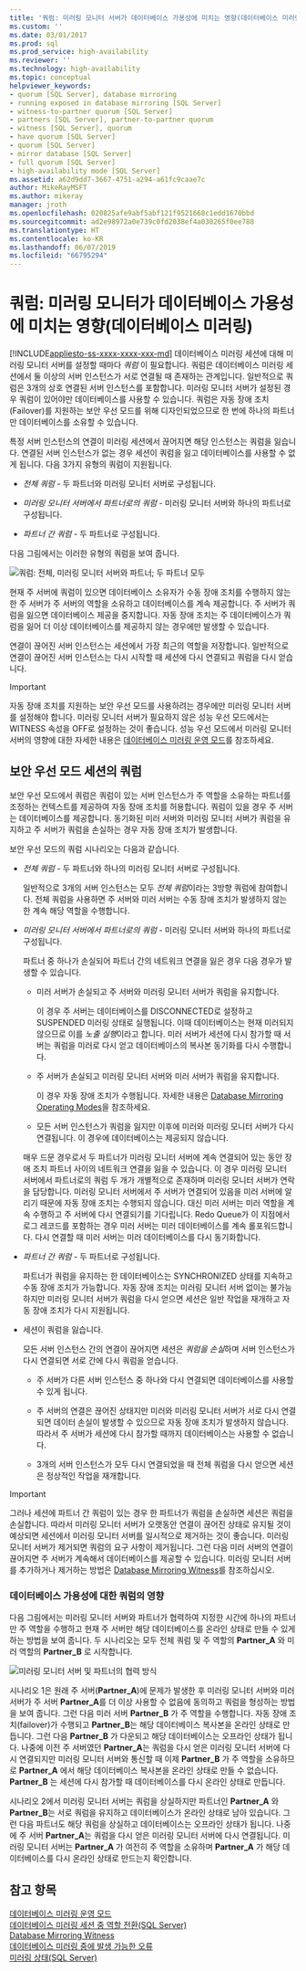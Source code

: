 ```yaml
---
title: '쿼럼: 미러링 모니터 서버가 데이터베이스 가용성에 미치는 영향(데이터베이스 미러링) | Microsoft Docs'
ms.custom: ''
ms.date: 03/01/2017
ms.prod: sql
ms.prod_service: high-availability
ms.reviewer: ''
ms.technology: high-availability
ms.topic: conceptual
helpviewer_keywords:
- quorum [SQL Server], database mirroring
- running exposed in database mirroring [SQL Server]
- witness-to-partner quorum [SQL Server]
- partners [SQL Server], partner-to-partner quorum
- witness [SQL Server], quorum
- have quorum [SQL Server]
- quorum [SQL Server]
- mirror database [SQL Server]
- full quorum [SQL Server]
- high-availability mode [SQL Server]
ms.assetid: a62d9dd7-3667-4751-a294-a61fc9caae7c
author: MikeRayMSFT
ms.author: mikeray
manager: jroth
ms.openlocfilehash: 020825afe9abf5abf121f9521668c1edd1670bbd
ms.sourcegitcommit: ad2e98972a0e739c0fd2038ef4a030265f0ee788
ms.translationtype: HT
ms.contentlocale: ko-KR
ms.lasthandoff: 06/07/2019
ms.locfileid: "66795294"
---
```

# <a name="quorum-how-a-witness-affects-database-availability-database-mirroring"></a>쿼럼: 미러링 모니터가 데이터베이스 가용성에 미치는 영향(데이터베이스 미러링)
[!INCLUDE[appliesto-ss-xxxx-xxxx-xxx-md](../../includes/appliesto-ss-xxxx-xxxx-xxx-md.md)]
  데이터베이스 미러링 세션에 대해 미러링 모니터 서버를 설정할 때마다 *쿼럼* 이 필요합니다. 쿼럼은 데이터베이스 미러링 세션에서 둘 이상의 서버 인스턴스가 서로 연결될 때 존재하는 관계입니다. 일반적으로 쿼럼은 3개의 상호 연결된 서버 인스턴스를 포함합니다. 미러링 모니터 서버가 설정된 경우 쿼럼이 있어야만 데이터베이스를 사용할 수 있습니다. 쿼럼은 자동 장애 조치(Failover)를 지원하는 보안 우선 모드를 위해 디자인되었으므로 한 번에 하나의 파트너만 데이터베이스를 소유할 수 있습니다.  
  
 특정 서버 인스턴스의 연결이 미러링 세션에서 끊어지면 해당 인스턴스는 쿼럼을 잃습니다. 연결된 서버 인스턴스가 없는 경우 세션이 쿼럼을 잃고 데이터베이스를 사용할 수 없게 됩니다. 다음 3가지 유형의 쿼럼이 지원됩니다.  
  
-   *전체 쿼럼* - 두 파트너와 미러링 모니터 서버로 구성됩니다.  
  
-   *미러링 모니터 서버에서 파트너로의 쿼럼* - 미러링 모니터 서버와 하나의 파트너로 구성됩니다.  
  
-   *파트너 간 쿼럼* - 두 파트너로 구성됩니다.  
  
 다음 그림에서는 이러한 유형의 쿼럼을 보여 줍니다.  
  
 ![쿼럼: 전체, 미러링 모니터 서버와 파트너; 두 파트너 모두](../../database-engine/database-mirroring/media/dbm-failovautoquorum.gif "쿼럼: 전체, 미러링 모니터 서버와 파트너; 두 파트너 모두")  
  
 현재 주 서버에 쿼럼이 있으면 데이터베이스 소유자가 수동 장애 조치를 수행하지 않는 한 주 서버가 주 서버의 역할을 소유하고 데이터베이스를 계속 제공합니다. 주 서버가 쿼럼을 잃으면 데이터베이스 제공을 중지합니다. 자동 장애 조치는 주 데이터베이스가 쿼럼을 잃어 더 이상 데이터베이스를 제공하지 않는 경우에만 발생할 수 있습니다.  
  
 연결이 끊어진 서버 인스턴스는 세션에서 가장 최근의 역할을 저장합니다. 일반적으로 연결이 끊어진 서버 인스턴스는 다시 시작할 때 세션에 다시 연결되고 쿼럼을 다시 얻습니다.  
  
> [!IMPORTANT]  
>  자동 장애 조치를 지원하는 보안 우선 모드를 사용하려는 경우에만 미러링 모니터 서버를 설정해야 합니다. 미러링 모니터 서버가 필요하지 않은 성능 우선 모드에서는 WITNESS 속성을 OFF로 설정하는 것이 좋습니다. 성능 우선 모드에서 미러링 모니터 서버의 영향에 대한 자세한 내용은 [데이터베이스 미러링 운영 모드](../../database-engine/database-mirroring/database-mirroring-operating-modes.md)를 참조하세요.  
  
## <a name="quorum-in-high-safety-mode-sessions"></a>보안 우선 모드 세션의 쿼럼  
 보안 우선 모드에서 쿼럼은 쿼럼이 있는 서버 인스턴스가 주 역할을 소유하는 파트너를 조정하는 컨텍스트를 제공하여 자동 장애 조치를 허용합니다. 쿼럼이 있을 경우 주 서버는 데이터베이스를 제공합니다. 동기화된 미러 서버와 미러링 모니터 서버가 쿼럼을 유지하고 주 서버가 쿼럼을 손실하는 경우 자동 장애 조치가 발생합니다.  
  
 보안 우선 모드의 쿼럼 시나리오는 다음과 같습니다.  
  
-   *전체 쿼럼* - 두 파트너와 하나의 미러링 모니터 서버로 구성됩니다.  
  
     일반적으로 3개의 서버 인스턴스는 모두 *전체 쿼럼*이라는 3방향 쿼럼에 참여합니다. 전체 쿼럼을 사용하면 주 서버와 미러 서버는 수동 장애 조치가 발생하지 않는 한 계속 해당 역할을 수행합니다.  
  
-   *미러링 모니터 서버에서 파트너로의 쿼럼* - 미러링 모니터 서버와 하나의 파트너로 구성됩니다.  
  
     파트너 중 하나가 손실되어 파트너 간의 네트워크 연결을 잃은 경우 다음 경우가 발생할 수 있습니다.  
  
    -   미러 서버가 손실되고 주 서버와 미러링 모니터 서버가 쿼럼을 유지합니다.  
  
         이 경우 주 서버는 데이터베이스를 DISCONNECTED로 설정하고 SUSPENDED 미러링 상태로 실행됩니다. 이때 데이터베이스는 현재 미러되지 않으므로 이를 *노출 실행*이라고 합니다. 미러 서버가 세션에 다시 참가할 때 서버는 쿼럼을 미러로 다시 얻고 데이터베이스의 복사본 동기화를 다시 수행합니다.  
  
    -   주 서버가 손실되고 미러링 모니터 서버와 미러 서버가 쿼럼을 유지합니다.  
  
         이 경우 자동 장애 조치가 수행됩니다. 자세한 내용은 [Database Mirroring Operating Modes](../../database-engine/database-mirroring/database-mirroring-operating-modes.md)을 참조하세요.  
  
    -   모든 서버 인스턴스가 쿼럼을 잃지만 이후에 미러와 미러링 모니터 서버가 다시 연결됩니다. 이 경우에 데이터베이스는 제공되지 않습니다.  
  
     매우 드문 경우로서 두 파트너가 미러링 모니터 서버에 계속 연결되어 있는 동안 장애 조치 파트너 사이의 네트워크 연결을 잃을 수 있습니다. 이 경우 미러링 모니터 서버에서 파트너로의 쿼럼 두 개가 개별적으로 존재하며 미러링 모니터 서버가 연락을 담당합니다. 미러링 모니터 서버에서 주 서버가 연결되어 있음을 미러 서버에 알리기 때문에 자동 장애 조치는 수행되지 않습니다. 대신 미러 서버는 미러 역할을 계속 수행하고 주 서버에 다시 연결되기를 기다립니다. Redo Queue가 이 지점에서 로그 레코드를 포함하는 경우 미러 서버는 미러 데이터베이스를 계속 롤포워드합니다. 다시 연결할 때 미러 서버는 미러 데이터베이스를 다시 동기화합니다.  
  
-   *파트너 간 쿼럼* - 두 파트너로 구성됩니다.  
  
     파트너가 쿼럼을 유지하는 한 데이터베이스는 SYNCHRONIZED 상태를 지속하고 수동 장애 조치가 가능합니다. 자동 장애 조치는 미러링 모니터 서버 없이는 불가능하지만 미러링 모니터 서버가 쿼럼을 다시 얻으면 세션은 일반 작업을 재개하고 자동 장애 조치가 다시 지원됩니다.  
  
-   세션이 쿼럼을 잃습니다.  
  
     모든 서버 인스턴스 간의 연결이 끊어지면 세션은 *쿼럼을 손실*하며 서버 인스턴스가 다시 연결되면 서로 간에 다시 쿼럼을 얻습니다.  
  
    -   주 서버가 다른 서버 인스턴스 중 하나와 다시 연결되면 데이터베이스를 사용할 수 있게 됩니다.  
  
    -   주 서버의 연결은 끊어진 상태지만 미러와 미러링 모니터 서버가 서로 다시 연결되면 데이터 손실이 발생할 수 있으므로 자동 장애 조치가 발생하지 않습니다. 따라서 주 서버가 세션에 다시 참가할 때까지 데이터베이스는 사용할 수 없습니다.  
  
    -   3개의 서버 인스턴스가 모두 다시 연결되었을 때 전체 쿼럼을 다시 얻으면 세션은 정상적인 작업을 재개합니다.  
  
> [!IMPORTANT]  
>  그러나 세션에 파트너 간 쿼럼이 있는 경우 한 파트너가 쿼럼을 손실하면 세션은 쿼럼을 손실합니다. 따라서 미러링 모니터 서버가 오랫동안 연결이 끊어진 상태로 유지될 것이 예상되면 세션에서 미러링 모니터 서버를 일시적으로 제거하는 것이 좋습니다. 미러링 모니터 서버가 제거되면 쿼럼의 요구 사항이 제거됩니다. 그런 다음 미러 서버의 연결이 끊어지면 주 서버가 계속해서 데이터베이스를 제공할 수 있습니다. 미러링 모니터 서버를 추가하거나 제거하는 방법은 [Database Mirroring Witness](../../database-engine/database-mirroring/database-mirroring-witness.md)를 참조하십시오.  
  
### <a name="how-quorum-affects-database-availability"></a>데이터베이스 가용성에 대한 쿼럼의 영향  
 다음 그림에서는 미러링 모니터 서버와 파트너가 협력하여 지정한 시간에 하나의 파트너만 주 역할을 수행하고 현재 주 서버만 해당 데이터베이스를 온라인 상태로 만들 수 있게 하는 방법을 보여 줍니다. 두 시나리오는 모두 전체 쿼럼 및 주 역할의 **Partner_A** 와 미러 역할의 **Partner_B** 로 시작합니다.  
  
 ![미러링 모니터 서버 및 파트너의 협력 방식](../../database-engine/database-mirroring/media/dbm-quorum-scenarios.gif "미러링 모니터 서버 및 파트너의 협력 방식")  
  
 시나리오 1은 원래 주 서버(**Partner_A**)에 문제가 발생한 후 미러링 모니터 서버와 미러 서버가 주 서버 **Partner_A**를 더 이상 사용할 수 없음에 동의하고 쿼럼을 형성하는 방법을 보여 줍니다. 그런 다음 미러 서버 **Partner_B** 가 주 역할을 수행합니다. 자동 장애 조치(failover)가 수행되고 **Partner_B**는 해당 데이터베이스 복사본을 온라인 상태로 만듭니다. 그런 다음 **Partner_B** 가 다운되고 해당 데이터베이스는 오프라인 상태가 됩니다. 나중에 이전 주 서버였던 **Partner_A**는 쿼럼을 다시 얻은 미러링 모니터 서버에 다시 연결되지만 미러링 모니터 서버와 통신할 때 이제 **Partner_B** 가 주 역할을 소유하므로 **Partner_A** 에서 해당 데이터베이스 복사본을 온라인 상태로 만들 수 없습니다. **Partner_B** 는 세션에 다시 참가할 때 데이터베이스를 다시 온라인 상태로 만듭니다.  
  
 시나리오 2에서 미러링 모니터 서버는 쿼럼을 상실하지만 파트너인 **Partner_A** 와 **Partner_B**는 서로 쿼럼을 유지하고 데이터베이스가 온라인 상태로 남아 있습니다. 그런 다음 파트너도 해당 쿼럼을 상실하고 데이터베이스는 오프라인 상태가 됩니다. 나중에 주 서버 **Partner_A**는 쿼럼을 다시 얻은 미러링 모니터 서버에 다시 연결됩니다. 미러링 모니터 서버는 **Partner_A** 가 여전히 주 역할을 소유하며 **Partner_A** 가 해당 데이터베이스를 다시 온라인 상태로 만드는지 확인합니다.  
  
## <a name="see-also"></a>참고 항목  
 [데이터베이스 미러링 운영 모드](../../database-engine/database-mirroring/database-mirroring-operating-modes.md)   
 [데이터베이스 미러링 세션 중 역할 전환&#40;SQL Server&#41;](../../database-engine/database-mirroring/role-switching-during-a-database-mirroring-session-sql-server.md)   
 [Database Mirroring Witness](../../database-engine/database-mirroring/database-mirroring-witness.md)   
 [데이터베이스 미러링 중에 발생 가능한 오류](../../database-engine/database-mirroring/possible-failures-during-database-mirroring.md)   
 [미러링 상태&#40;SQL Server&#41;](../../database-engine/database-mirroring/mirroring-states-sql-server.md)  
  
  
